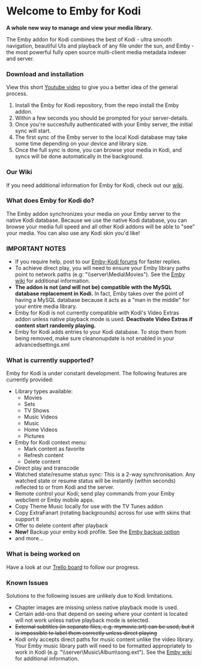 # Welcome to Emby for Kodi
**A whole new way to manage and view your media library.**

The Emby addon for Kodi combines the best of Kodi - ultra smooth navigation, beautiful UIs and playback of any file under the sun, and Emby - the most powerful fully open source multi-client media metadata indexer and server.

### Download and installation

View this short [Youtube video](https://youtu.be/IaecDPcXI3I?t=119) to give you a better idea of the general process.

1. Install the Emby for Kodi repository, from the repo install the Emby addon.
2. Within a few seconds you should be prompted for your server-details.
3. Once you're succesfully authenticated with your Emby server, the initial sync will start. 
4. The first sync of the Emby server to the local Kodi database may take some time depending on your device and library size.
5. Once the full sync is done, you can browse your media in Kodi, and syncs will be done automatically in the background.

### Our Wiki

If you need additional information for Emby for Kodi, check out our [wiki](https://github.com/MediaBrowser/plugin.video.emby/wiki).

### What does Emby for Kodi do?

The Emby addon synchronizes your media on your Emby server to the native Kodi database. Because we use the native Kodi database, you can browse your media full speed and all other Kodi addons will be able to "see" your media. You can also use any Kodi skin you'd like!

### IMPORTANT NOTES

- If you require help, post to our [Emby-Kodi forums](http://emby.media/community/index.php?/forum/99-kodi/) for faster replies.
- To achieve direct play, you will need to ensure your Emby library paths point to network paths (e.g: "\\\\server\Media\Movies"). See the [Emby wiki](https://github.com/MediaBrowser/Wiki/wiki/Path%20Substitution) for additional information.
- **The addon is not (and will not be) compatible with the MySQL database replacement in Kodi.** In fact, Emby takes over the point of having a MySQL database because it acts as a "man in the middle" for your entire media library.
- Emby for Kodi is not currently compatible with Kodi's Video Extras addon unless native playback mode is used. **Deactivate Video Extras if content start randomly playing.**
- Emby for Kodi adds entries to your Kodi database. To stop them from being removed, make sure cleanonupdate is not enabled in your advancedsettings.xml

### What is currently supported?

Emby for Kodi is under constant development. The following features are currently provided:

- Library types available:
  + Movies
  + Sets
  + TV Shows
  + Music Videos
  + Music
  + Home Videos
  + Pictures
- Emby for Kodi context menu:
  + Mark content as favorite
  + Refresh content
  + Delete content
- Direct play and transcode
- Watched state/resume status sync: This is a 2-way synchronisation. Any watched state or resume status will be instantly (within seconds) reflected to or from Kodi and the server.
- Remote control your Kodi; send play commands from your Emby webclient or Emby mobile apps.
- Copy Theme Music locally for use with the TV Tunes addon
- Copy ExtraFanart (rotating backgrounds) across for use with skins that support it
- Offer to delete content after playback
- **New!** Backup your emby kodi profile. See the [Emby backup option](https://github.com/MediaBrowser/plugin.video.emby/wiki/Create-and-restore-from-backup)
- and more...

### What is being worked on
Have a look at our [Trello board](https://trello.com/b/qBJ49ka4/emby-for-kodi) to follow our progress. 

### Known Issues
Solutions to the following issues are unlikely due to Kodi limitations.
- Chapter images are missing unless native playback mode is used.
- Certain add-ons that depend on seeing where your content is located will not work unless native playback mode is selected.
- ~~External subtitles (in separate files, e.g. mymovie.srt) can be used, but it is impossible to label them correctly unless direct playing~~
- Kodi only accepts direct paths for music content unlike the video library. Your Emby music library path will need to be formatted appropriately to work in Kodi (e.g: "\\\\server\Music\Album\song.ext"). See the [Emby wiki](https://github.com/MediaBrowser/Wiki/wiki/Path%20Substitution) for additional information.
